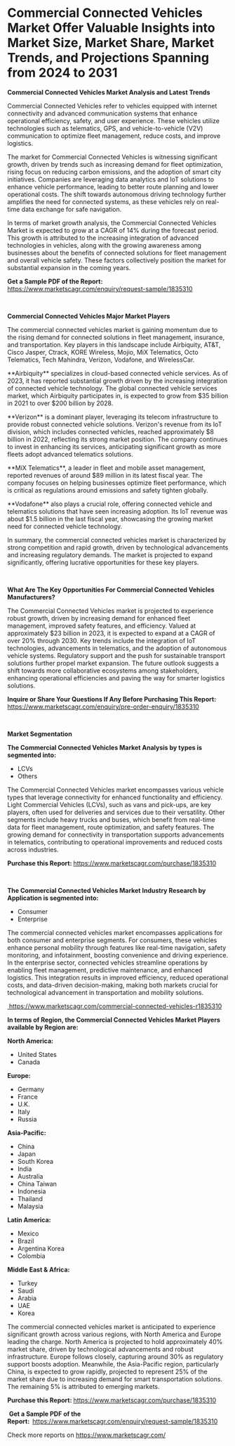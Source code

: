 <p><h1>Commercial Connected Vehicles Market Offer Valuable Insights into Market Size, Market Share, Market Trends, and Projections Spanning from 2024 to 2031</h1></p><p><strong>Commercial Connected Vehicles Market Analysis and Latest Trends</strong></p>
<p><p>Commercial Connected Vehicles refer to vehicles equipped with internet connectivity and advanced communication systems that enhance operational efficiency, safety, and user experience. These vehicles utilize technologies such as telematics, GPS, and vehicle-to-vehicle (V2V) communication to optimize fleet management, reduce costs, and improve logistics. </p><p>The market for Commercial Connected Vehicles is witnessing significant growth, driven by trends such as increasing demand for fleet optimization, rising focus on reducing carbon emissions, and the adoption of smart city initiatives. Companies are leveraging data analytics and IoT solutions to enhance vehicle performance, leading to better route planning and lower operational costs. The shift towards autonomous driving technology further amplifies the need for connected systems, as these vehicles rely on real-time data exchange for safe navigation.</p><p>In terms of market growth analysis, the Commercial Connected Vehicles Market is expected to grow at a CAGR of 14% during the forecast period. This growth is attributed to the increasing integration of advanced technologies in vehicles, along with the growing awareness among businesses about the benefits of connected solutions for fleet management and overall vehicle safety. These factors collectively position the market for substantial expansion in the coming years.</p></p>
<p><strong>Get a Sample PDF of the Report:&nbsp;</strong> <a href="https://www.marketscagr.com/enquiry/request-sample/1835310?utm_campaign=2014&utm_medium=2&utm_source=Github&utm_content=ia&utm_term=31122024&utm_id=commercial-connected-vehicles">https://www.marketscagr.com/enquiry/request-sample/1835310</a></p>
<p>&nbsp;</p>
<p><strong>Commercial Connected Vehicles Major Market Players</strong></p>
<p><p>The commercial connected vehicles market is gaining momentum due to the rising demand for connected solutions in fleet management, insurance, and transportation. Key players in this landscape include Airbiquity, AT&T, Cisco Jasper, Ctrack, KORE Wireless, Mojio, MiX Telematics, Octo Telematics, Tech Mahindra, Verizon, Vodafone, and WirelessCar.</p><p>**Airbiquity** specializes in cloud-based connected vehicle services. As of 2023, it has reported substantial growth driven by the increasing integration of connected vehicle technology. The global connected vehicle services market, which Airbiquity participates in, is expected to grow from $35 billion in 2021 to over $200 billion by 2028.</p><p>**Verizon** is a dominant player, leveraging its telecom infrastructure to provide robust connected vehicle solutions. Verizon's revenue from its IoT division, which includes connected vehicles, reached approximately $8 billion in 2022, reflecting its strong market position. The company continues to invest in enhancing its services, anticipating significant growth as more fleets adopt advanced telematics solutions.</p><p>**MiX Telematics**, a leader in fleet and mobile asset management, reported revenues of around $89 million in its latest fiscal year. The company focuses on helping businesses optimize fleet performance, which is critical as regulations around emissions and safety tighten globally.</p><p>**Vodafone** also plays a crucial role, offering connected vehicle and telematics solutions that have seen increasing adoption. Its IoT revenue was about $1.5 billion in the last fiscal year, showcasing the growing market need for connected vehicle technology.</p><p>In summary, the commercial connected vehicles market is characterized by strong competition and rapid growth, driven by technological advancements and increasing regulatory demands. The market is projected to expand significantly, offering lucrative opportunities for these key players.</p></p>
<p>&nbsp;</p>
<p><strong>What Are The Key Opportunities For Commercial Connected Vehicles Manufacturers?</strong></p>
<p><p>The Commercial Connected Vehicles market is projected to experience robust growth, driven by increasing demand for enhanced fleet management, improved safety features, and efficiency. Valued at approximately $23 billion in 2023, it is expected to expand at a CAGR of over 20% through 2030. Key trends include the integration of IoT technologies, advancements in telematics, and the adoption of autonomous vehicle systems. Regulatory support and the push for sustainable transport solutions further propel market expansion. The future outlook suggests a shift towards more collaborative ecosystems among stakeholders, enhancing operational efficiencies and paving the way for smarter logistics solutions.</p></p>
<p><strong>Inquire or Share Your Questions If Any Before Purchasing This Report:</strong> <a href="https://www.marketscagr.com/enquiry/pre-order-enquiry/1835310?utm_campaign=2014&utm_medium=2&utm_source=Github&utm_content=ia&utm_term=31122024&utm_id=commercial-connected-vehicles">https://www.marketscagr.com/enquiry/pre-order-enquiry/1835310</a></p>
<p>&nbsp;</p>
<p><strong>Market Segmentation</strong></p>
<p><strong>The Commercial Connected Vehicles Market Analysis by types is segmented into:</strong></p>
<p><ul><li>LCVs</li><li>Others</li></ul></p>
<p><p>The Commercial Connected Vehicles market encompasses various vehicle types that leverage connectivity for enhanced functionality and efficiency. Light Commercial Vehicles (LCVs), such as vans and pick-ups, are key players, often used for deliveries and services due to their versatility. Other segments include heavy trucks and buses, which benefit from real-time data for fleet management, route optimization, and safety features. The growing demand for connectivity in transportation supports advancements in telematics, contributing to operational improvements and reduced costs across industries.</p></p>
<p><strong>Purchase this Report:&nbsp;</strong><a href="https://www.marketscagr.com/purchase/1835310?utm_campaign=2014&utm_medium=2&utm_source=Github&utm_content=ia&utm_term=31122024&utm_id=commercial-connected-vehicles">https://www.marketscagr.com/purchase/1835310</a></p>
<p>&nbsp;</p>
<p><strong>The Commercial Connected Vehicles Market Industry Research by Application is segmented into:</strong></p>
<p><ul><li>Consumer</li><li>Enterprise</li></ul></p>
<p><p>The commercial connected vehicles market encompasses applications for both consumer and enterprise segments. For consumers, these vehicles enhance personal mobility through features like real-time navigation, safety monitoring, and infotainment, boosting convenience and driving experience. In the enterprise sector, connected vehicles streamline operations by enabling fleet management, predictive maintenance, and enhanced logistics. This integration results in improved efficiency, reduced operational costs, and data-driven decision-making, making both markets crucial for technological advancement in transportation and mobility solutions.</p></p>
<p><a href="https://www.marketscagr.com/commercial-connected-vehicles-r1835310?utm_campaign=2014&utm_medium=2&utm_source=Github&utm_content=ia&utm_term=31122024&utm_id=commercial-connected-vehicles">&nbsp;https://www.marketscagr.com/commercial-connected-vehicles-r1835310</a></p>
<p><strong>In terms of Region, the Commercial Connected Vehicles Market Players available by Region are:</strong></p>
<p>
    <p> <strong> North America: </strong>
        <ul>
            <li>United States</li>
            <li>Canada</li>
        </ul>
        </p> 
    <p> <strong> Europe: </strong>
        <ul>
            <li>Germany</li>
            <li>France</li>
            <li>U.K.</li>
            <li>Italy</li>
            <li>Russia</li>
        </ul>
        </p> 
    <p> <strong> Asia-Pacific: </strong>
        <ul>
            <li>China</li>
            <li>Japan</li>
            <li>South Korea</li>
            <li>India</li>
            <li>Australia</li>
            <li>China Taiwan</li>
            <li>Indonesia</li>
            <li>Thailand</li>
            <li>Malaysia</li>
        </ul>
        </p> 
    <p> <strong> Latin America: </strong>
        <ul>
            <li>Mexico</li>
            <li>Brazil</li>
            <li>Argentina Korea</li>
            <li>Colombia</li>
        </ul>
        </p> 
    <p> <strong> Middle East & Africa: </strong>
        <ul>
            <li>Turkey</li>
            <li>Saudi</li>
            <li>Arabia</li>
            <li>UAE</li>
            <li>Korea</li>
        </ul>
    </p>
    </p>
<p><p>The commercial connected vehicles market is anticipated to experience significant growth across various regions, with North America and Europe leading the charge. North America is projected to hold approximately 40% market share, driven by technological advancements and robust infrastructure. Europe follows closely, capturing around 30% as regulatory support boosts adoption. Meanwhile, the Asia-Pacific region, particularly China, is expected to grow rapidly, projected to represent 25% of the market share due to increasing demand for smart transportation solutions. The remaining 5% is attributed to emerging markets.</p></p>
<p><strong>Purchase this Report: </strong><a href="https://www.marketscagr.com/purchase/1835310?utm_campaign=2014&utm_medium=2&utm_source=Github&utm_content=ia&utm_term=31122024&utm_id=commercial-connected-vehicles">https://www.marketscagr.com/purchase/1835310</a></p>
<p>&nbsp;<strong>Get a Sample PDF of the Report:&nbsp;&nbsp;</strong><a href="https://www.marketscagr.com/enquiry/request-sample/1835310?utm_campaign=2014&utm_medium=2&utm_source=Github&utm_content=ia&utm_term=31122024&utm_id=commercial-connected-vehicles">https://www.marketscagr.com/enquiry/request-sample/1835310</a></p>
<p><strong></strong></p>
<p>Check more reports on <a href="https://www.marketscagr.com/?utm_campaign=2014&utm_medium=2&utm_source=Github&utm_content=ia&utm_term=31122024&utm_id=commercial-connected-vehicles">https://www.marketscagr.com/</a></p>